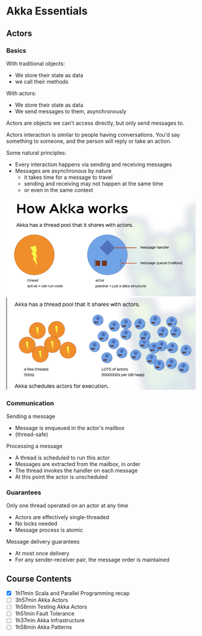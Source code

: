 # Akka Essentials

## Actors
### Basics
With traditional objects:
- We store their state as data
- we call their methods

With actors:
- We store their state as data
- We send messages to them, asynchronously 

Actors are objects we can't access directly, but only send messages to.

Actors interaction is similar to people having conversations. 
You'd say something to someone, and the person will reply or take an action.

Some natural principles:
- Every interaction happens via sending and receiving messages
- Messages are asynchronous by nature
  - it takes time for a message to travel
  - sending and receiving may not happen at the same time
  - or even in the same context

![Akka](images/how_akka_works_1.png)
![Akka](images/how_akka_works_2.png)

### Communication
Sending a message
- Message is enqueued in the actor's mailbox
- (thread-safe)

Processing a message
- A thread is scheduled to run this actor
- Messages are extracted from the mailbox, in order
- The thread invokes the handler on each message
- At this point the actor is unscheduled

### Guarantees
Only one thread operated on an actor at any time
- Actors are effectively single-threaded
- No locks needed
- Message process is atomic

Message delivery guarantees
- At most once delivery
- For any sender-receiver pair, the message order is maintained
  
## Course Contents
- [x] 1h11min Scala and Parallel Programming recap
- [ ] 3h57min Akka Actors 
- [ ] 1h58min Testing Akka Actors 
- [ ] 1h51min Fault Tolerance
- [ ] 1h37min Akka Infrastructure
- [ ] 1h58min Akka Patterns